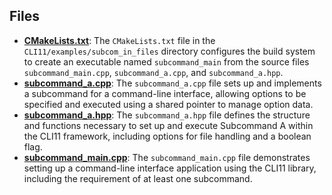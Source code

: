
## Files
- **[CMakeLists.txt](subcom_in_files/CMakeLists.txt.driver.md)**: The `CMakeLists.txt` file in the `CLI11/examples/subcom_in_files` directory configures the build system to create an executable named `subcommand_main` from the source files `subcommand_main.cpp`, `subcommand_a.cpp`, and `subcommand_a.hpp`.
- **[subcommand_a.cpp](subcom_in_files/subcommand_a.cpp.driver.md)**: The `subcommand_a.cpp` file sets up and implements a subcommand for a command-line interface, allowing options to be specified and executed using a shared pointer to manage option data.
- **[subcommand_a.hpp](subcom_in_files/subcommand_a.hpp.driver.md)**: The `subcommand_a.hpp` file defines the structure and functions necessary to set up and execute Subcommand A within the CLI11 framework, including options for file handling and a boolean flag.
- **[subcommand_main.cpp](subcom_in_files/subcommand_main.cpp.driver.md)**: The `subcommand_main.cpp` file demonstrates setting up a command-line interface application using the CLI11 library, including the requirement of at least one subcommand.
